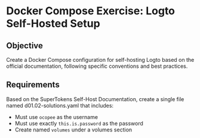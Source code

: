 # Docker Compose Exercise: Logto Self-Hosted Setup

## Objective

Create a Docker Compose configuration for self-hosting Logto based on the official documentation, following specific conventions and best practices.

## Requirements

Based on the SuperTokens Self-Host Documentation, create a single file named d01.02-solutions.yaml that includes:

- Must use `ocopee` as the username
- Must use exactly `this.is.password` as the password
- Create named `volumes` under a volumes section
